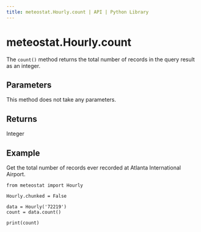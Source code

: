 ```yaml
---
title: meteostat.Hourly.count | API | Python Library
---
```


# meteostat.Hourly.count

The `count()` method returns the total number of records in the query result as an integer.

## Parameters

This method does not take any parameters.

## Returns

Integer

## Example

Get the total number of records ever recorded at Atlanta International Airport.

```python{6}
from meteostat import Hourly

Hourly.chunked = False

data = Hourly('72219')
count = data.count()

print(count)
```
